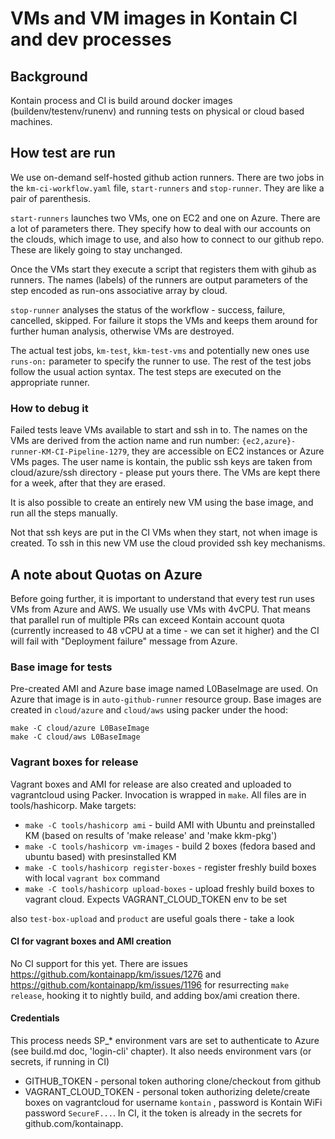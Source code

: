 # VMs and VM images in Kontain CI and dev processes

## Background

Kontain process and CI is build around docker images (buildenv/testenv/runenv) and running tests on physical or cloud based machines.

## How test are run

We use on-demand self-hosted github action runners.
There are two jobs in the `km-ci-workflow.yaml` file, `start-runners` and `stop-runner`.
They are like a pair of parenthesis.

`start-runners` launches two VMs, one on EC2 and one on Azure.
There are a lot of parameters there.
They specify how to deal with our accounts on the clouds, which image to use,
and also how to connect to our github repo.
These are likely going to stay unchanged.

Once the VMs start they execute a script that registers them with gihub as runners.
The names (labels) of the runners are output parameters of the step encoded as run-ons associative array by cloud.

`stop-runner` analyses the status of the workflow - success, failure, cancelled, skipped.
For failure it stops the VMs and keeps them around for further human analysis, otherwise VMs are destroyed.

The actual test jobs, `km-test`, `kkm-test-vms` and potentially new ones use `runs-on:` parameter to specify the runner to use.
The rest of the test jobs follow the usual action syntax.
The test steps are executed on the appropriate runner.

### How to debug it

Failed tests leave VMs available to start and ssh in to.
The names on the VMs are derived from the action name and run number: `{ec2,azure}-runner-KM-CI-Pipeline-1279`,
they are accessible on EC2 instances or Azure VMs pages.
The user name is kontain, the public ssh keys are taken from cloud/azure/ssh directory - please put yours there.
The VMs are kept there for a week, after that they are erased.

It is also possible to create an entirely new VM using the base image,
and run all the steps manually.

Not that ssh keys are put in the CI VMs when they start, not when image is created.
To ssh in this new VM use the cloud provided ssh key mechanisms.

## A note about Quotas on Azure

Before going further, it is important to understand that every test run uses VMs from Azure and AWS. We usually use VMs with 4vCPU. That means that parallel run of multiple PRs can exceed Kontain account quota (currently increased to 48 vCPU at a time - we can set it higher) and the CI will fail with "Deployment failure" message from Azure.

### Base image for tests

Pre-created AMI and Azure base image named L0BaseImage are used.
On Azure that image is in `auto-github-runner` resource group. 
Base images are created in `cloud/azure` and `cloud/aws` using packer under the hood:
```
make -C cloud/azure L0BaseImage
make -C cloud/aws L0BaseImage
```
### Vagrant boxes for release

Vagrant boxes and AMI for release are also created and uploaded to vagrantcloud using Packer. Invocation is wrapped in `make`.
All files are in tools/hashicorp. Make targets:

* `make -C tools/hashicorp ami` - build AMI with Ubuntu and preinstalled KM (based on results of 'make release' and 'make kkm-pkg')
* `make -C tools/hashicorp vm-images` - build 2 boxes (fedora based and ubuntu based) with presinstalled KM
* `make -C tools/hashicorp register-boxes` - register freshly build boxes with local `vagrant box` command
* `make -C tools/hashicorp upload-boxes` - upload freshly build boxes to vagrant cloud. Expects VAGRANT_CLOUD_TOKEN env to be set

also `test-box-upload` and `product` are useful goals there - take a look

#### CI for vagrant boxes and AMI creation

No CI support for this yet. There are issues https://github.com/kontainapp/km/issues/1276 and https://github.com/kontainapp/km/issues/1196 for resurrecting `make release`, hooking it to nightly build, and adding box/ami creation there.

#### Credentials

This process needs SP_* environment vars are set to authenticate to Azure (see build.md doc, 'login-cli' chapter).
It also needs environment vars (or secrets, if running in CI)

* GITHUB_TOKEN - personal token authoring clone/checkout from github
* VAGRANT_CLOUD_TOKEN - personal token authorizing delete/create boxes on vagrantcloud for username `kontain` , password is Kontain WiFi password `SecureF...`. In CI, it the token is already in the secrets for github.com/kontainapp.

